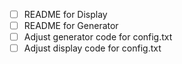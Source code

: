 - [ ] README for Display
- [ ] README for Generator
- [ ] Adjust generator code for config.txt
- [ ] Adjust display code for config.txt
